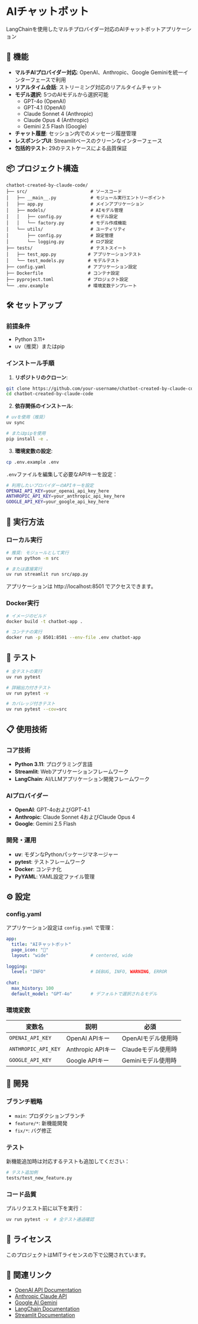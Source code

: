 # AIチャットボット

LangChainを使用したマルチプロバイダー対応のAIチャットボットアプリケーション

## 🚀 機能

- **マルチAIプロバイダー対応**: OpenAI、Anthropic、Google Geminiを統一インターフェースで利用
- **リアルタイム会話**: ストリーミング対応のリアルタイムチャット
- **モデル選択**: 5つのAIモデルから選択可能
  - GPT-4o (OpenAI)
  - GPT-4.1 (OpenAI) 
  - Claude Sonnet 4 (Anthropic)
  - Claude Opus 4 (Anthropic)
  - Gemini 2.5 Flash (Google)
- **チャット履歴**: セッション内でのメッセージ履歴管理
- **レスポンシブUI**: Streamlitベースのクリーンなインターフェース
- **包括的テスト**: 29のテストケースによる品質保証

## 📦 プロジェクト構造

```
chatbot-created-by-claude-code/
├── src/                        # ソースコード
│   ├── __main__.py             # モジュール実行エントリーポイント
│   ├── app.py                  # メインアプリケーション
│   ├── models/                 # AIモデル管理
│   │   ├── config.py           # モデル設定
│   │   └── factory.py          # モデル作成機能
│   └── utils/                  # ユーティリティ
│       ├── config.py           # 設定管理
│       └── logging.py          # ログ設定
├── tests/                      # テストスイート
│   ├── test_app.py            # アプリケーションテスト
│   └── test_models.py         # モデルテスト
├── config.yaml                # アプリケーション設定
├── Dockerfile                 # コンテナ設定
├── pyproject.toml             # プロジェクト設定
└── .env.example               # 環境変数テンプレート
```

## 🛠️ セットアップ

### 前提条件

- Python 3.11+
- uv（推奨）またはpip

### インストール手順

1. **リポジトリのクローン**:
```bash
git clone https://github.com/your-username/chatbot-created-by-claude-code.git
cd chatbot-created-by-claude-code
```

2. **依存関係のインストール**:
```bash
# uvを使用（推奨）
uv sync

# またはpipを使用
pip install -e .
```

3. **環境変数の設定**:
```bash
cp .env.example .env
```

`.env`ファイルを編集して必要なAPIキーを設定：
```bash
# 利用したいプロバイダーのAPIキーを設定
OPENAI_API_KEY=your_openai_api_key_here
ANTHROPIC_API_KEY=your_anthropic_api_key_here  
GOOGLE_API_KEY=your_google_api_key_here
```

## 🚀 実行方法

### ローカル実行

```bash
# 推奨: モジュールとして実行
uv run python -m src

# または直接実行
uv run streamlit run src/app.py
```

アプリケーションは http://localhost:8501 でアクセスできます。

### Docker実行

```bash
# イメージのビルド
docker build -t chatbot-app .

# コンテナの実行
docker run -p 8501:8501 --env-file .env chatbot-app
```

## 🧪 テスト

```bash
# 全テストの実行
uv run pytest

# 詳細出力付きテスト
uv run pytest -v

# カバレッジ付きテスト
uv run pytest --cov=src
```

## 📋 使用技術

### コア技術
- **Python 3.11**: プログラミング言語
- **Streamlit**: Webアプリケーションフレームワーク
- **LangChain**: AI/LLMアプリケーション開発フレームワーク

### AIプロバイダー
- **OpenAI**: GPT-4oおよびGPT-4.1
- **Anthropic**: Claude Sonnet 4およびClaude Opus 4
- **Google**: Gemini 2.5 Flash

### 開発・運用
- **uv**: モダンなPythonパッケージマネージャー
- **pytest**: テストフレームワーク
- **Docker**: コンテナ化
- **PyYAML**: YAML設定ファイル管理

## ⚙️ 設定

### config.yaml

アプリケーション設定は `config.yaml` で管理：

```yaml
app:
  title: "AIチャットボット"
  page_icon: "🤖"
  layout: "wide"                # centered, wide
  
logging:
  level: "INFO"                 # DEBUG, INFO, WARNING, ERROR
  
chat:
  max_history: 100
  default_model: "GPT-4o"       # デフォルトで選択されるモデル
```

### 環境変数

| 変数名 | 説明 | 必須 |
|--------|------|------|
| `OPENAI_API_KEY` | OpenAI APIキー | OpenAIモデル使用時 |
| `ANTHROPIC_API_KEY` | Anthropic APIキー | Claudeモデル使用時 |
| `GOOGLE_API_KEY` | Google APIキー | Geminiモデル使用時 |

## 🤝 開発

### ブランチ戦略
- `main`: プロダクションブランチ
- `feature/*`: 新機能開発
- `fix/*`: バグ修正

### テスト
新機能追加時は対応するテストも追加してください：
```bash
# テスト追加例
tests/test_new_feature.py
```

### コード品質
プルリクエスト前に以下を実行：
```bash
uv run pytest -v  # 全テスト通過確認
```

## 📄 ライセンス

このプロジェクトはMITライセンスの下で公開されています。

## 🔗 関連リンク

- [OpenAI API Documentation](https://platform.openai.com/docs/)
- [Anthropic Claude API](https://docs.anthropic.com/)
- [Google AI Gemini](https://ai.google.dev/)
- [LangChain Documentation](https://python.langchain.com/)
- [Streamlit Documentation](https://docs.streamlit.io/)